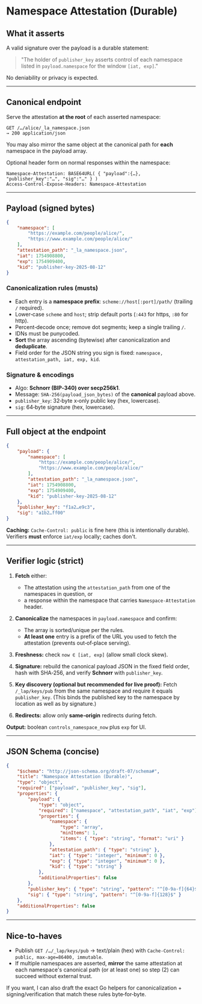 # Namespace Attestation (Durable)

## What it asserts

A valid signature over the payload is a durable statement:

> "The holder of `publisher_key` asserts control of each namespace listed in `payload.namespace` for the window `[iat, exp]`."

No deniability or privacy is expected.

---

## Canonical endpoint

Serve the attestation **at the root** of each asserted namespace:

```
GET /…/alice/_la_namespace.json
→ 200 application/json
```

You may also mirror the same object at the canonical path for **each** namespace in the payload array.

Optional header form on normal responses within the namespace:

```
Namespace-Attestation: BASE64URL( { "payload":{…}, "publisher_key":"…", "sig":"…" } )
Access-Control-Expose-Headers: Namespace-Attestation
```

---

## Payload (signed bytes)

```json
{
    "namespace": [
        "https://example.com/people/alice/",
        "https://www.example.com/people/alice/"
    ],
    "attestation_path": "_la_namespace.json",
    "iat": 1754908800,
    "exp": 1754909400,
    "kid": "publisher-key-2025-08-12"
}
```

### Canonicalization rules (musts)

-   Each entry is a **namespace prefix**: `scheme://host[:port]/path/` (trailing `/` required).
-   Lower‑case `scheme` and `host`; strip default ports (`:443` for https, `:80` for http).
-   Percent‑decode once; remove dot segments; keep a single trailing `/`.
-   IDNs must be punycoded.
-   **Sort** the array ascending (bytewise) after canonicalization and **deduplicate**.
-   Field order for the JSON string you sign is fixed:
    `namespace, attestation_path, iat, exp, kid`.

### Signature & encodings

-   Algo: **Schnorr (BIP‑340) over secp256k1**.
-   Message: `SHA‑256(payload_json_bytes)` of the **canonical** payload above.
-   `publisher_key`: 32‑byte x‑only public key (hex, lowercase).
-   `sig`: 64‑byte signature (hex, lowercase).

---

## Full object at the endpoint

```json
{
    "payload": {
        "namespace": [
            "https://example.com/people/alice/",
            "https://www.example.com/people/alice/"
        ],
        "attestation_path": "_la_namespace.json",
        "iat": 1754908800,
        "exp": 1754909400,
        "kid": "publisher-key-2025-08-12"
    },
    "publisher_key": "f1a2…e9c3",
    "sig": "a1b2…ff00"
}
```

**Caching:** `Cache-Control: public` is fine here (this is intentionally durable). Verifiers **must** enforce `iat/exp` locally; caches don't.

---

## Verifier logic (strict)

1. **Fetch** either:

    - The attestation using the `attestation_path` from one of the namespaces in question, or
    - a response within the namespace that carries `Namespace-Attestation` header.

2. **Canonicalize** the namespaces in `payload.namespace` and confirm:

    - The array is sorted/unique per the rules.
    - **At least one** entry is a prefix of the URL you used to fetch the attestation (prevents out‑of‑place serving).

3. **Freshness:** check `now ∈ [iat, exp]` (allow small clock skew).
4. **Signature:** rebuild the canonical payload JSON in the fixed field order, hash with SHA‑256, and verify **Schnorr** with `publisher_key`.
5. **Key discovery (optional but recommended for live proof):**
   Fetch `/_lap/keys/pub` from the same namespace and require it equals `publisher_key`. (This binds the published key to the namespace by location as well as by signature.)
6. **Redirects:** allow only **same‑origin** redirects during fetch.

**Output:** boolean `controls_namespace_now` plus `exp` for UI.

---

## JSON Schema (concise)

```json
{
    "$schema": "http://json-schema.org/draft-07/schema#",
    "title": "Namespace Attestation (Durable)",
    "type": "object",
    "required": ["payload", "publisher_key", "sig"],
    "properties": {
        "payload": {
            "type": "object",
            "required": ["namespace", "attestation_path", "iat", "exp"],
            "properties": {
                "namespace": {
                    "type": "array",
                    "minItems": 1,
                    "items": { "type": "string", "format": "uri" }
                },
                "attestation_path": { "type": "string" },
                "iat": { "type": "integer", "minimum": 0 },
                "exp": { "type": "integer", "minimum": 0 },
                "kid": { "type": "string" }
            },
            "additionalProperties": false
        },
        "publisher_key": { "type": "string", "pattern": "^[0-9a-f]{64}$" },
        "sig": { "type": "string", "pattern": "^[0-9a-f]{128}$" }
    },
    "additionalProperties": false
}
```

---

## Nice-to-haves

-   Publish `GET /…/_lap/keys/pub` → text/plain (hex) with `Cache-Control: public, max-age=86400, immutable`.
-   If multiple namespaces are asserted, **mirror** the same attestation at each namespace's canonical path (or at least one) so step (2) can succeed without external trust.

If you want, I can also draft the exact Go helpers for canonicalization + signing/verification that match these rules byte‑for‑byte.
